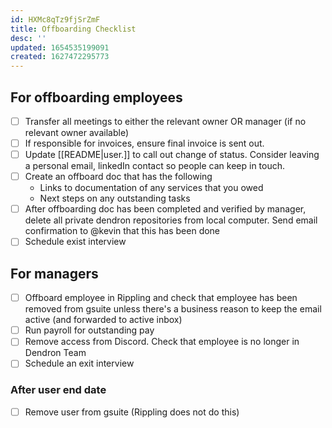 ```yaml
---
id: HXMc8qTz9fjSrZmF
title: Offboarding Checklist
desc: ''
updated: 1654535199091
created: 1627472295773
---
```


## For offboarding employees
- [ ] Transfer all meetings to either the relevant owner OR manager (if no relevant owner available)
- [ ] If responsible for invoices, ensure final invoice is sent out. 
- [ ] Update [[README|user.<alias>]] to call out change of status. Consider leaving a personal email, linkedIn contact so people can keep in touch.
- [ ] Create an offboard doc that has the following 
  - Links to documentation of any services that you owed
  - Next steps on any outstanding tasks 
- [ ] After offboarding doc has been completed and verified by manager, delete all private dendron repositories from local computer. Send email confirmation to @kevin that this has been done
- [ ] Schedule exist interview

## For managers
- [ ] Offboard employee in Rippling and check that employee has been removed from gsuite unless there's a business reason to keep the email active (and forwarded to active inbox)
- [ ] Run payroll for outstanding pay
- [ ] Remove access from Discord. Check that employee is no longer in Dendron Team 
- [ ] Schedule an exit interview

### After user end date
- [ ] Remove user from gsuite (Rippling does not do this)